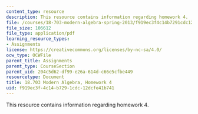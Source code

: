 ```yaml
---
content_type: resource
description: This resource contains information regarding homework 4.
file: /courses/18-703-modern-algebra-spring-2013/f919ec3f4c14b7291cdc12dcfe41b741_MIT18_703S13_h4.pdf
file_size: 106612
file_type: application/pdf
learning_resource_types:
- Assignments
license: https://creativecommons.org/licenses/by-nc-sa/4.0/
ocw_type: OCWFile
parent_title: Assignments
parent_type: CourseSection
parent_uid: 204c5d62-df99-e26a-614d-c66e5cfbe449
resourcetype: Document
title: 18.703 Modern Algebra, Homework 4
uid: f919ec3f-4c14-b729-1cdc-12dcfe41b741
---
```

This resource contains information regarding homework 4.